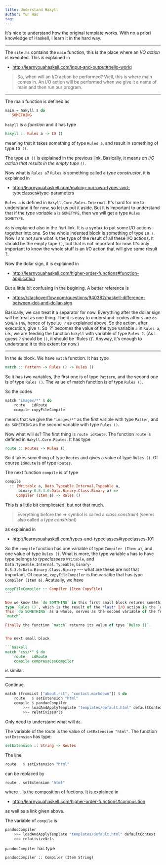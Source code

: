```yaml
---
title: Understand Hakyll
author: Yun Hao
tag:
---
```


It's nice to understand how the original template works. With no a priori
knowledge of Haskell, I learn it in the hard way.

<!--more-->

- - - - - - - - - - 

The `site.hs` contains the `main` function,
this is the place where an *I/O action* is executed. This is explained in

* http://learnyouahaskell.com/input-and-output#hello-world

> So, when will an I/O action be performed? Well, this is where main comes in.
> An I/O action will be performed when we give it a name of main and then
> run our program.

- - - - - - - - - - 

The main function is defined as 

```haskell
main = hakyll $ do
   SOMETHING
```

`hakyll` is a *function* and it has type

```haskell
hakyll :: Rules a -> IO ()
```

meaning that it takes something of type `Rules a`, and result in something
of type `IO ()`.

The type `IO ()` is explained in the previous link. Basically,
it means *an I/O action that results in the empty tupe `()`*.

Now what is `Rules a`? `Rules` is something called a *type constructor*,
it is explained in

* http://learnyouahaskell.com/making-our-own-types-and-typeclasses#type-parameters

`Rules a` is defined in `Hakyll.Core.Rules.Internal`.
It's hard for me to understand it for now, so let us put it aside.
But it is important to understand that if the *type variable* `a`
is `SOMETYPE`, then we will get a type `Rules SOMETYPE`.

`do` is explained also in the fisrt link. It is a syntax to put
some I/O actions together into one. So the whole indented block is something
of type `IO ?`. Now I am not sure what is the type of the result of all these
I/O actions. It should be the empty tupe `()`, but that is not important for
now. It's only important to know the whole stuff is an I/O action that will
give some result ?.

Now the dolar sign, it is explained in 

* http://learnyouahaskell.com/higher-order-functions#function-application

But a little bit confusing in the begining. A better reference is

* https://stackoverflow.com/questions/940382/haskell-difference-between-dot-and-dollar-sign

Basically, we can treat it a separator for now. Everything after the dollar sign
will be treat as one thing. The it is easy to understand: codes after `$` are
`do SOMETHING`, hence of type `IO ?` as explained above. So the action,
after execution, give `?`. So '?' becomes the value of the type variable `a` in
`Rules a`, i.e., we are feeding the function `hakyll` with variable of type
`Rules ?`. (As I guess `?` should be `()`, it should be `Rules ()'. Anyway,
it's enough to understand it to this extent for now.) 

- - - - - - - - - - 

In the `do` block. We have `match` function. It has type

```haskell
match :: Pattern -> Rules () -> Rules ()
```

So it has two variables, the first one is of type `Pattern`,
and the second one is of type `Rules ()`. The value of match function is of
type `Rules ()`.

So the codes

```haskell
match "images/*" $ do
    route   idRoute
    compile copyFileCompile
```

means that we give the `"images/*"` as the first varible with type `Patter`,
and `do SOMETHING` as the second variable with type `Rules ()`.

Now what will `do`? The first thing is `route idRoute`. The function `route`
is defined in `Hakyll.Core.Routes`. It has type

```haskell
route :: Routes -> Rules ()
```

So it takes something of type `Routes` and gives a value of type `Rules ()`.
Of course `idRoute` is of type `Routes`.

The next function `compile` is of type

```haskell
compile
  :: (Writable a, Data.Typeable.Internal.Typeable a,
      binary-0.8.3.0:Data.Binary.Class.Binary a) =>
     Compiler (Item a) -> Rules ()
```

This is a little bit complicated, but not that much.

> Everything before the => symbol is called a *class constraint* 
(seems also called a *type constriant*)

as explained in

* http://learnyouahaskell.com/types-and-typeclasses#typeclasses-101

So the `compile` function has one variable of type `Compiler (Item a)`, and
one value of type `Rules ()`. What is more, the type variable `a` has to have
type belongs to *typeclassess* `Writable`, and `Data.Typeable.Internal.Typeable`,
`binary-0.8.3.0:Data.Binary.Class.Binary` ---
what are these are not that important. Of course, `copyFileCompiler`
is the varialbe that has type `Compiler (Item a)`. Acutually, we have

```haskell
copyFileCompiler :: Compiler (Item CopyFile)
'''

Now we know the `do SOMTHING` in this first small block returns something of
type `Rules ()`, which is the result of the *last* I/O action in the `do` list.
This `do SOMETHING` as a whole, serves as the second variable of the function
`match`.

Finally the function `match` returns its value of tpye `Rules ()`.


The next small block

```haskell
match "css/*" $ do
    route   idRoute
    compile compressCssCompiler
```
is similar.

- - - - - - - - - - 

Continue.

```haskell
match (fromList ["about.rst", "contact.markdown"]) $ do
    route   $ setExtension "html"
    compile $ pandocCompiler
        >>= loadAndApplyTemplate "templates/default.html" defaultContext
        >>= relativizeUrls
```

Only need to understand what will `do`.

The variable of the route is the value of `setExtension "html"`. The function
`setExtension` has type:

```haskell
setExtension :: String -> Routes
```

The line

```haskell
route   $ setExtension "html"
``` 

can be replaced by

```haskell
route . setExtension "html"
```

where `.` is the composition of fuctions. It is explained in

* http://learnyouahaskell.com/higher-order-functions#composition

as well as a link given above.

The variable of `compile` is

```haskell
pandocCompiler
    >>= loadAndApplyTemplate "templates/default.html" defaultContext
    >>= relativizeUrls
```

`pandocCompiler` has type

```hasekll
pandocCompiler :: Compiler (Item String)
```




